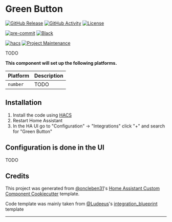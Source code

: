 # Green Button

[![GitHub Release][releases-shield]][releases]
[![GitHub Activity][commits-shield]][commits]
[![License][license-shield]](LICENSE)

[![pre-commit][pre-commit-shield]][pre-commit]
[![Black][black-shield]][black]

[![hacs][hacsbadge]][hacs]
[![Project Maintenance][maintenance-shield]][user_profile]

TODO

**This component will set up the following platforms.**

| Platform        | Description                                                               |
| --------------- | ------------------------------------------------------------------------- |
| `number`        | TODO                                                                      |

## Installation

1. Install the code using [HACS](https://hacs.xyz/)
2. Restart Home Assistant
3. In the HA UI go to "Configuration" -> "Integrations" click "+" and search for "Green Button"

## Configuration is done in the UI

TODO

## Credits

This project was generated from [@oncleben31](https://github.com/oncleben31)'s [Home Assistant Custom Component Cookiecutter](https://github.com/oncleben31/cookiecutter-homeassistant-custom-component) template.

Code template was mainly taken from [@Ludeeus](https://github.com/ludeeus)'s [integration_blueprint][integration_blueprint] template

---

[integration_blueprint]: https://github.com/custom-components/integration_blueprint
[black]: https://github.com/psf/black
[black-shield]: https://img.shields.io/badge/code%20style-black-000000.svg?style=for-the-badge
[commits-shield]: https://img.shields.io/github/commit-activity/y/vqvu/green-button.svg?style=for-the-badge
[commits]: https://github.com/vqvu/green-button/commits/main
[hacs]: https://hacs.xyz
[hacsbadge]: https://img.shields.io/badge/HACS-Custom-orange.svg?style=for-the-badge
[license-shield]: https://img.shields.io/github/license/vqvu/green-button.svg?style=for-the-badge
[maintenance-shield]: https://img.shields.io/badge/maintainer-%40vqvu-blue.svg?style=for-the-badge
[pre-commit]: https://github.com/pre-commit/pre-commit
[pre-commit-shield]: https://img.shields.io/badge/pre--commit-enabled-brightgreen?style=for-the-badge
[releases-shield]: https://img.shields.io/github/release/vqvu/green-button.svg?style=for-the-badge
[releases]: https://github.com/vqvu/green-button/releases
[user_profile]: https://github.com/vqvu
